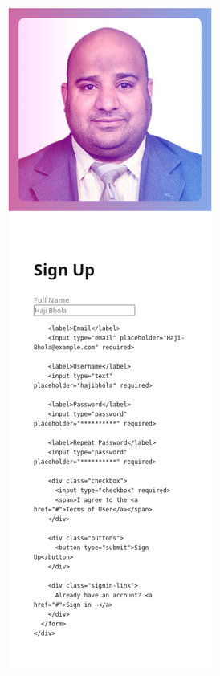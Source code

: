 <html lang="en">
<head>
  <meta charset="UTF-8">
  <meta name="viewport" content="width=device-width, initial-scale=1.0">
  <title>Sign Up</title>
  <style>
    * {
      box-sizing: border-box;
      margin: 0;
      padding: 0;
      font-family: 'Segoe UI', sans-serif;
    }

    body {
      display: flex;
      flex-direction: row;
      min-height: 100vh;
    }

    .left {
      flex: 1;
      background: linear-gradient(to right, #d16ba5, #86a8e7);
      display: flex;
      justify-content: center;
      align-items: center;
      padding: 20px;
    }

    .left img {
      mix-blend-mode: overlay;
      max-width: 100%;
      height: auto;
      border-radius: 10px;
    }

    .right {
      flex: 1;
      padding: 50px;
      background: #fff;
      display: flex;
      flex-direction: column;
      justify-content: center;
    }

    .form-container {
      max-width: 400px;
      margin: auto;
    }

    h2 {
      font-size: 32px;
      margin-bottom: 30px;
    }

    label {
      color: darkgrey;
      font-weight: bold;
      margin-top: 15px;
      display: block;
    }

    input[type="text"],
    input[type="email"],
    input[type="password"] {
      border-top: 0px;
        border-left: 0px;
          border-right: 0px;
            border-bottom: 1px solid linear-gradient(to right, #d16ba5, #86a8e7);
      width: 100%;
      padding: 5px;
      height: 25px;
      background: transparent;
    }
    input:hover {
      color: #b3708f ;
      }
      input:focus {
        border-bottom: 2px solid linear-gradient (to right, #d16ba5, #86a8e7);
      outline: none;
    }

    .checkbox {
      margin-top: 20px;
      display: flex;
      align-items: center;
      font-size: 14px;
    }

    .checkbox input {
      margin-right: 10px;
accent-color: #b3708f;
    }

    .buttons {
      margin-top: 20px;
    }

    .buttons button {
      background: linear-gradient(to right, #d16ba5, #86a8e7);
      color: white;
      border: none;
      padding: 12px 20px;
      border-radius: 25px;
      cursor: pointer;
      font-size: 16px;
      width: 100%;
    }
.buttons:hover {
color: #572a45;
border-radius: 25px;
}


    .signin-link {
      margin-top: 15px;
      text-align: center;
      font-size: 14px;
    }

    .signin-link a {
      color: #666;
      text-decoration: none;
    }

    @media (max-width: 768px) {
      body {
        flex-direction: column;
      }

      .left,
      .right {
        flex: none;
        width: 100%;
        padding: 20px;
      }

      .left {
        order: 2;
      }

      .right {
        order: 1;
      }
    }
  </style>
</head>
<body>
  <div class="left">
    <img src="IMG_0563.jpeg" alt="User">
  </div>
  <div class="right">
    <div class="form-container">
      <h2>Sign Up</h2>
      <form>
        <label>Full Name</label>
        <input type="text" placeholder="Haji Bhola" required>

        <label>Email</label>
        <input type="email" placeholder="Haji-Bhola@example.com" required>

        <label>Username</label>
        <input type="text" placeholder="hajibhola" required>

        <label>Password</label>
        <input type="password" placeholder="**********" required>

        <label>Repeat Password</label>
        <input type="password" placeholder="**********" required>

        <div class="checkbox">
          <input type="checkbox" required>
          <span>I agree to the <a href="#">Terms of User</a></span>
        </div>

        <div class="buttons">
          <button type="submit">Sign Up</button>
        </div>

        <div class="signin-link">
          Already have an account? <a href="#">Sign in →</a>
        </div>
      </form>
    </div>
  </div>
</body>
</html>